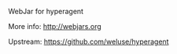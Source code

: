 WebJar for hyperagent

More info: http://webjars.org

Upstream: https://github.com/weluse/hyperagent
